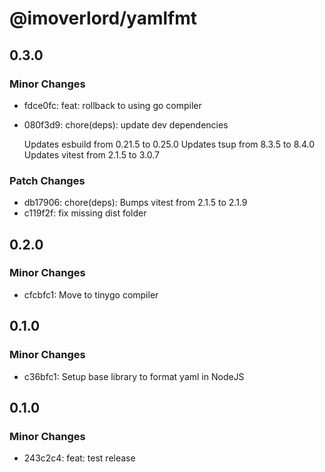 # @imoverlord/yamlfmt

## 0.3.0

### Minor Changes

- fdce0fc: feat: rollback to using go compiler
- 080f3d9: chore(deps): update dev dependencies

  Updates esbuild from 0.21.5 to 0.25.0
  Updates tsup from 8.3.5 to 8.4.0
  Updates vitest from 2.1.5 to 3.0.7

### Patch Changes

- db17906: chore(deps): Bumps vitest from 2.1.5 to 2.1.9
- c119f2f: fix missing dist folder

## 0.2.0

### Minor Changes

- cfcbfc1: Move to tinygo compiler

## 0.1.0

### Minor Changes

- c36bfc1: Setup base library to format yaml in NodeJS

## 0.1.0

### Minor Changes

- 243c2c4: feat: test release
